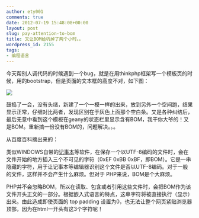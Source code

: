 ```yaml
---
author: ety001
comments: true
date: 2012-07-19 15:48:08+00:00
layout: post
slug: pay-attention-to-bom
title: 又让BOM给坑掉了两个小时。。
wordpress_id: 2155
tags:
- 编程语言
---
```


今天帮别人调代码的时候遇到一个bug，就是在用thinkphp框架写一个模板页的时候，用的bootstrap，但是页面的文本框的高度不对，如下图：

[![](http://www.domyself.me/wp-content/uploads/2012/07/bom-300x177.png)](http://www.domyself.me/wp-content/uploads/2012/07/bom.png)


鼓捣了一会，没有头绪，新建了一个一模一样的出来，放到另外一个空间跑，结果显示正常，仔细对比两者，发现区别在于灰色上面那个空白条。又是各种纠结后，最后无意中看到这个模板在geany的状态栏里显示含有BOM，我干你大爷的！又是BOM。重新搞一份没有BOM的，问题解决。。。

从百度百科摘出来的：

类似WINDOWS自带的[记事本](http://baike.baidu.com/view/152865.htm)等软件，在保存一个以UTF-8编码的文件时，会在文件开始的地方插入三个不可见的字符（0xEF 0xBB 0xBF，即BOM）。它是一串隐藏的字符，用于让记事本等编辑器识别这个文件是否以UTF-8编码。对于一般的文件，这样并不会产生什么麻烦。但对于 PHP来说，BOM是个大麻烦。

PHP并不会忽略BOM，所以在读取、包含或者引用这些文件时，会把BOM作为该文件开头正文的一部分。根据嵌入式语言的特点，这串字符将被直接执行（显示）出来。由此造成即使页面的 top padding 设置为0，也无法让整个网页紧贴浏览器顶部，因为在html一开头有这3个字符呢！


